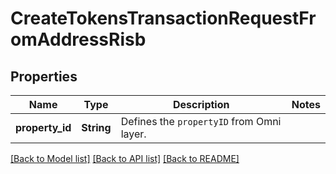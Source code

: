 # CreateTokensTransactionRequestFromAddressRisb

## Properties

Name | Type | Description | Notes
------------ | ------------- | ------------- | -------------
**property_id** | **String** | Defines the `propertyID` from Omni layer. | 

[[Back to Model list]](../README.md#documentation-for-models) [[Back to API list]](../README.md#documentation-for-api-endpoints) [[Back to README]](../README.md)


